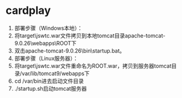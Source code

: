 # cardplay
1. 部署步骤（Windows本地）：
  1. 将target\jswtc.war文件拷贝到本地tomcat目录apache-tomcat-9.0.26\webapps\ROOT下
  2. 双击apache-tomcat-9.0.26\bin\startup.bat。
2. 部署步骤（Linux服务器）：
  1. 将target\jswtc.war文件重命名为ROOT.war，拷贝到服务器tomcat目录/var/lib/tomcat9/webapps下
  2. cd /var/bin进去启动文件目录
  3. ./startup.sh启动tomcat服务器
